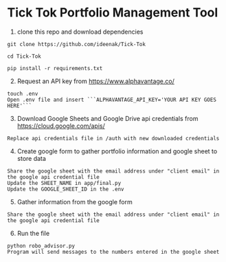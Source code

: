 # Tick Tok Portfolio Management Tool

1. clone this repo and download dependencies
```
git clone https://github.com/ideenak/Tick-Tok

cd Tick-Tok

pip install -r requirements.txt
```

2. Request an API key from https://www.alphavantage.co/ 
```
touch .env
Open .env file and insert ```ALPHAVANTAGE_API_KEY='YOUR API KEY GOES HERE'``` 
```

3. Download Google Sheets and Google Drive api credentials from https://cloud.google.com/apis/

```
Replace api credentials file in /auth with new downloaded credentials
```

4. Create google form to gather portfolio information and google sheet to store data
```
Share the google sheet with the email address under "client email" in the google api credential file
Update the SHEET_NAME in app/final.py 
Update the GOOGLE_SHEET_ID in the .env
```

5. Gather information from the google form 
```
Share the google sheet with the email address under "client email" in the google api credential file
```

6. Run the file

```
python robo_advisor.py
Program will send messages to the numbers entered in the google sheet
```


